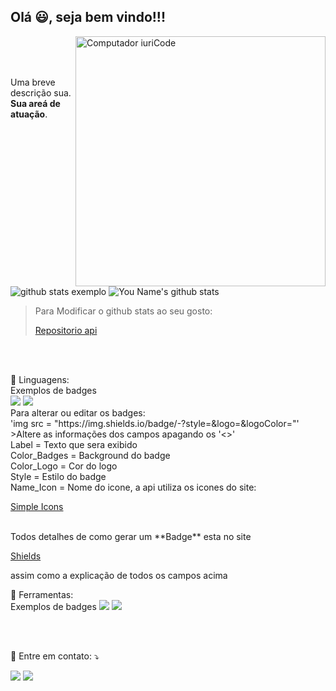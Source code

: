 ## Olá 😃, seja bem vindo!!!

<img src="https://raw.githubusercontent.com/MicaelliMedeiros/micaellimedeiros/master/image/computer-illustration.png" min-width="400px" max-width="400px" width="400px" align="right" alt="Computador iuriCode">
<br>
<br>
<br>
<p align="left"> 
  Uma breve descrição sua. <strong>Sua areá de atuação</strong>.<br> 
</p>
<br>

![github stats exemplo](https://github-readme-stats.vercel.app/api?username=iuricode&show_icons=true&theme=dracula)
![You Name's github stats](https://github-readme-stats.vercel.app/api?username=<USER_NAME>&show_icons=true&theme=dracula)

>Para Modificar o github stats ao seu gosto: <a href="https://github.com/anuraghazra/github-readme-stats" alt="Repositorio"> <p> Repositorio api </p> </a>
<br>
<br>
<p align="left">
  🦄 Linguagens: </strong>
<br>
Exemplos de badges
<br>
<img src = "https://img.shields.io/badge/-HTML5-E34F26?style=flat&logo=html5&logoColor=white"> 
<img src = "https://img.shields.io/badge/-CSS3-1572B6?style=flat&logo=css3&logoColor=white">
<br>
Para alterar ou editar os badges:
<br>
'img src = "https://img.shields.io/badge/<Label>-<Color_Badges>?style=<Style_Badge>&logo=<Name_Icon>&logoColor=<Color_Logo>"'
>Altere as informações dos campos apagando os '<>' 
<br>
Label = Texto que sera exibido
<br>
Color_Badges = Background do badge
<br>
Color_Logo = Cor do logo
<br>
Style = Estilo do badge
<br>
Name_Icon = Nome do icone, a api utiliza os icones do site: <a href="https://simpleicons.org/" alt="Simple Icons"> <p> Simple Icons </p> </a>
<br>
Todos detalhes de como gerar um **Badge** esta no site <a href="https://shields.io/" alt="Shields"> <p> Shields </p> </a> assim como a explicação de todos os campos acima
<br>
<p align="left">
  💼 Ferramentas: </strong>
<br>
Exemplos de badges
<img src="http://img.shields.io/badge/-Git-F05032?style=flat&logo=git&logoColor=FFFFFF">
<img src="http://img.shields.io/badge/-Github-181717?style=flat&logo=github&logoColor=FFFFFF">
</p>
<br>
<br>
<p align="left">
  💌 Entre em contato: ⤵️
</p>
<p align="left">
  <a href="#" alt="Gmail">
  <img src="https://img.shields.io/badge/-Gmail-D14836?style=flat&logo=gmail&logoColor=white&link=<EMAIL>" /></a>
  <a href="#" alt="Linkedin">
  <img src="https://img.shields.io/badge/-Linkedin-0077B5?style=flat&logo=Linkedin&logoColor=white&link=<LINKEDIN>" /></a>
</p>  
